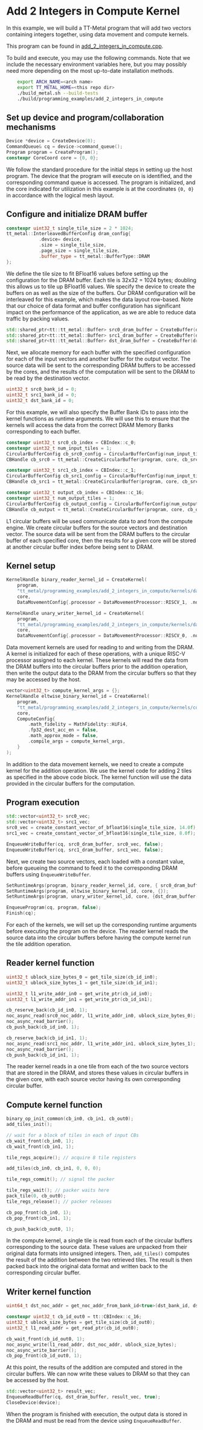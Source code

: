# Add 2 Integers in Compute Kernel

In this example, we will build a TT-Metal program that will add two vectors containing integers together, using data movement and compute kernels.

This program can be found in
[add_2_integers_in_compute.cpp](../../../tt_metal/programming_examples/add_2_integers_in_compute/add_2_integers_in_compute.cpp).

To build and execute, you may use the following commands. Note that we include the necessary environment variables here, but you may possibly need more depending on the most up-to-date installation methods.

```bash
    export ARCH_NAME=<arch name>
    export TT_METAL_HOME=<this repo dir>
    ./build_metal.sh --build-tests
    ./build/programming_examples/add_2_integers_in_compute
```
## Set up device and program/collaboration mechanisms

``` cpp
Device *device = CreateDevice(0);
CommandQueue& cq = device->command_queue();
Program program = CreateProgram();
constexpr CoreCoord core = {0, 0};
```

We follow the standard procedure for the initial steps in setting up the host program. The device that the program will execute on is identified, and the corresponding command queue is accessed. The program is initialized, and the core indicated for utilization in this example is at the coordinates `{0, 0}` in accordance with the logical mesh layout.

## Configure and initialize DRAM buffer

``` cpp
constexpr uint32_t single_tile_size = 2 * 1024;
tt_metal::InterleavedBufferConfig dram_config{
            .device= device,
            .size = single_tile_size,
            .page_size = single_tile_size,
            .buffer_type = tt_metal::BufferType::DRAM
};
```

We define the tile size to fit BFloat16 values before setting up the configuration for the DRAM buffer. Each tile is 32x32 = 1024 bytes; doubling this allows us to tile up BFloat16 values. We specify the device to create the buffers on as well as the size of the buffers. Our DRAM configuration will be interleaved for this example, which makes the data layout row-based. Note that our choice of data format and buffer configuration has significant impact on the performance of the application, as we are able to reduce data traffic by packing values.

``` cpp
std::shared_ptr<tt::tt_metal::Buffer> src0_dram_buffer = CreateBuffer(dram_config);
std::shared_ptr<tt::tt_metal::Buffer> src1_dram_buffer = CreateBuffer(dram_config);
std::shared_ptr<tt::tt_metal::Buffer> dst_dram_buffer = CreateBuffer(dram_config);
```

Next, we allocate memory for each buffer with the specified configuration for each of the input vectors and another buffer for the output vector. The source data will be sent to the corresponding DRAM buffers to be accessed by the cores, and the results of the computation will be sent to the DRAM to be read by the destination vector.

``` cpp
uint32_t src0_bank_id = 0;
uint32_t src1_bank_id = 0;
uint32_t dst_bank_id = 0;
```

For this example, we will also specify the Buffer Bank IDs to pass into the kernel functions as runtime arguments. We will use this to ensure that the kernels will access the data from the correct DRAM Memory Banks corresponding to each buffer.

``` cpp
constexpr uint32_t src0_cb_index = CBIndex::c_0;
constexpr uint32_t num_input_tiles = 1;
CircularBufferConfig cb_src0_config = CircularBufferConfig(num_input_tiles * single_tile_size, {{src0_cb_index, tt::DataFormat::Float16_b}}).set_page_size(src0_cb_index, single_tile_size);
CBHandle cb_src0 = tt_metal::CreateCircularBuffer(program, core, cb_src0_config);

constexpr uint32_t src1_cb_index = CBIndex::c_1;
CircularBufferConfig cb_src1_config = CircularBufferConfig(num_input_tiles * single_tile_size, {{src1_cb_index, tt::DataFormat::Float16_b}}).set_page_size(src1_cb_index, single_tile_size);
CBHandle cb_src1 = tt_metal::CreateCircularBuffer(program, core, cb_src1_config);

constexpr uint32_t output_cb_index = CBIndex::c_16;
constexpr uint32_t num_output_tiles = 1;
CircularBufferConfig cb_output_config = CircularBufferConfig(num_output_tiles * single_tile_size, {{output_cb_index, tt::DataFormat::Float16_b}}).set_page_size(output_cb_index, single_tile_size);
CBHandle cb_output = tt_metal::CreateCircularBuffer(program, core, cb_output_config);
```

L1 circular buffers will be used communicate data to and from the compute engine. We create circular buffers for the source vectors and destination vector. The source data will be sent from the DRAM buffers to the circular buffer of each specified core, then the results for a given core will be stored at another circular buffer index before being sent to DRAM.

## Kernel setup

``` cpp
KernelHandle binary_reader_kernel_id = CreateKernel(
    program,
    "tt_metal/programming_examples/add_2_integers_in_compute/kernels/dataflow/reader_binary_1_tile.cpp",
    core,
    DataMovementConfig{.processor = DataMovementProcessor::RISCV_1, .noc = NOC::RISCV_1_default});

KernelHandle unary_writer_kernel_id = CreateKernel(
    program,
    "tt_metal/programming_examples/add_2_integers_in_compute/kernels/dataflow/writer_1_tile.cpp",
    core,
    DataMovementConfig{.processor = DataMovementProcessor::RISCV_0, .noc = NOC::RISCV_0_default});
```

Data movement kernels are used for reading to and writing from the DRAM.
A kernel is initialized for each of these operations, with a unique RISC-V processor assigned to each kernel. These kernels will read the data from the DRAM buffers into the circular buffers prior to the addition operation, then write the output data to the DRAM from the circular buffers so that they may be accessed by the host.

``` cpp
vector<uint32_t> compute_kernel_args = {};
KernelHandle eltwise_binary_kernel_id = CreateKernel(
    program,
    "tt_metal/programming_examples/add_2_integers_in_compute/kernels/compute/add_2_tiles.cpp",
    core,
    ComputeConfig{
        .math_fidelity = MathFidelity::HiFi4,
        .fp32_dest_acc_en = false,
        .math_approx_mode = false,
        .compile_args = compute_kernel_args,
    }
);
```

In addition to the data movement kernels, we need to create a compute kernel for the addition operation. We use the kernel code for adding 2 tiles as specified in the above code block. The kernel function will use the data provided in the circular buffers for the computation.

## Program execution

``` cpp
std::vector<uint32_t> src0_vec;
std::vector<uint32_t> src1_vec;
src0_vec = create_constant_vector_of_bfloat16(single_tile_size, 14.0f);
src1_vec = create_constant_vector_of_bfloat16(single_tile_size, 8.0f);

EnqueueWriteBuffer(cq, src0_dram_buffer, src0_vec, false);
EnqueueWriteBuffer(cq, src1_dram_buffer, src1_vec, false);
```

Next, we create two source vectors, each loaded with a constant value, before queueing the command to feed it to the corresponding DRAM buffers using `EnqueueWriteBuffer`.

``` cpp
SetRuntimeArgs(program, binary_reader_kernel_id, core, { src0_dram_buffer->address(), src1_dram_buffer->address(), src0_bank_id, src1_bank_id});
SetRuntimeArgs(program, eltwise_binary_kernel_id, core, {});
SetRuntimeArgs(program, unary_writer_kernel_id, core, {dst_dram_buffer->address(), dst_bank_id});

EnqueueProgram(cq, program, false);
Finish(cq);
```

For each of the kernels, we will set up the corresponding runtime arguments before executing the program on the device. The reader kernel reads the source data into the circular buffers before having the compute kernel run the tile addition operation.

## Reader kernel function

``` cpp
uint32_t ublock_size_bytes_0 = get_tile_size(cb_id_in0);
uint32_t ublock_size_bytes_1 = get_tile_size(cb_id_in1);

uint32_t l1_write_addr_in0 = get_write_ptr(cb_id_in0);
uint32_t l1_write_addr_in1 = get_write_ptr(cb_id_in1);

cb_reserve_back(cb_id_in0, 1);
noc_async_read(src0_noc_addr, l1_write_addr_in0, ublock_size_bytes_0);
noc_async_read_barrier();
cb_push_back(cb_id_in0, 1);

cb_reserve_back(cb_id_in1, 1);
noc_async_read(src1_noc_addr, l1_write_addr_in1, ublock_size_bytes_1);
noc_async_read_barrier();
cb_push_back(cb_id_in1, 1);
```

The reader kernel reads in a one tile from each of the two source vectors that are stored in the DRAM, and stores these values in circular buffers in the given core, with each source vector having its own corresponding circular buffer.

## Compute kernel function

``` cpp
binary_op_init_common(cb_in0, cb_in1, cb_out0);
add_tiles_init();

// wait for a block of tiles in each of input CBs
cb_wait_front(cb_in0, 1);
cb_wait_front(cb_in1, 1);

tile_regs_acquire(); // acquire 8 tile registers

add_tiles(cb_in0, cb_in1, 0, 0, 0);

tile_regs_commit(); // signal the packer

tile_regs_wait(); // packer waits here
pack_tile(0, cb_out0);
tile_regs_release(); // packer releases

cb_pop_front(cb_in0, 1);
cb_pop_front(cb_in1, 1);

cb_push_back(cb_out0, 1);
```

In the compute kernel, a single tile is read from each of the circular buffers corresponding to the source data. These values are unpacked from their original data formats into unsigned integers. Then, `add_tiles()` computes the result of the addition between the two retrieved tiles. The result is then packed back into the original data format and written back to the corresponding circular buffer.

## Writer kernel function

``` cpp
uint64_t dst_noc_addr = get_noc_addr_from_bank_id<true>(dst_bank_id, dst_dram);

constexpr uint32_t cb_id_out0 = tt::CBIndex::c_16;
uint32_t ublock_size_bytes = get_tile_size(cb_id_out0);
uint32_t l1_read_addr = get_read_ptr(cb_id_out0);

cb_wait_front(cb_id_out0, 1);
noc_async_write(l1_read_addr, dst_noc_addr, ublock_size_bytes);
noc_async_write_barrier();
cb_pop_front(cb_id_out0, 1);
```

At this point, the results of the addition are computed and stored in the circular buffers. We can now write these values to DRAM so that they can be accessed by the host.

``` cpp
std::vector<uint32_t> result_vec;
EnqueueReadBuffer(cq, dst_dram_buffer, result_vec, true);
CloseDevice(device);
```

When the program is finished with execution, the output data is stored in the DRAM and must be read from the device using `EnqueueReadBuffer`.
